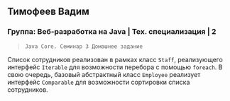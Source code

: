 ## Тимофеев Вадим

### Группа: Веб-разработка на Java | Тех. специализация | 2

> `Java Core. Семинар 3 Домашнее задание`

Список сотрудников реализован в рамках класс `Staff`, реализующего интерфейс `Iterable` для возможности 
перебора с помощью `foreach`. В свою очередь, базовый абстрактный класс `Employee` реализует интерфейс `Comparable` для 
возможности сортировки списка сотрудников. 
